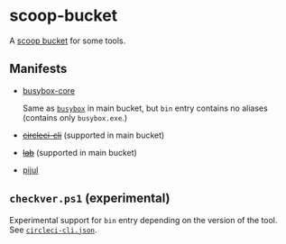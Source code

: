 # scoop-bucket

A [scoop bucket](https://github.com/lukesampson/scoop/wiki/Buckets) for some
tools.

## Manifests

- [busybox-core](https://frippery.org/busybox)

    Same as [`busybox`](https://github.com/lukesampson/scoop/blob/master/bucket/busybox.json)
    in main bucket, but `bin` entry contains no aliases (contains only
    `busybox.exe`.)
- ~~[circleci-cli](https://circleci.com/docs/2.0/local-cli/)~~ (supported in main bucket)
- ~~[lab](https://zaquestion.github.io/lab/)~~ (supported in main bucket)
- [pijul](https://pijul.org/)

## `checkver.ps1` (experimental)

Experimental support for `bin` entry depending on the version of the tool. See
[`circleci-cli.json`](https://github.com/GNQG/scoop-bucket/blob/169c51f/bucket/circleci-cli.json).
